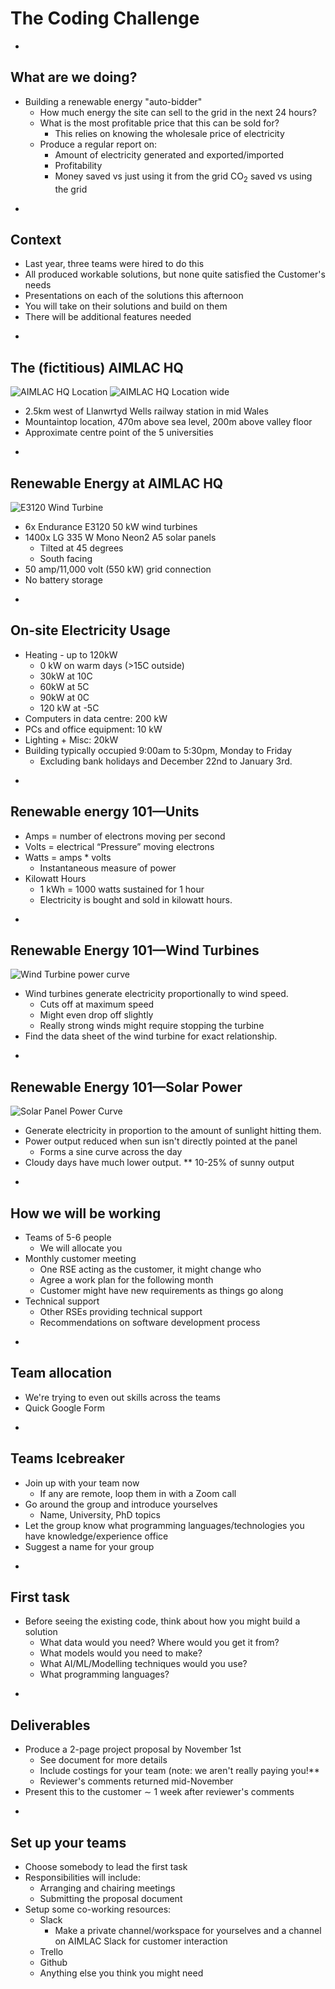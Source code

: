# The Coding Challenge

-

## What are we doing?

* Building a renewable energy "auto-bidder"
  * How much energy the site can sell to the grid in the next 24 hours?
  * What is the most profitable price that this can be sold for? 
    * This relies on knowing the wholesale price of electricity
  * Produce a regular report on:
    * Amount of electricity generated and exported/imported
    * Profitability
    * Money saved vs just using it from the grid CO<sub>2</sub> saved vs using the grid

-

## Context

* Last year, three teams were hired to do this
* All produced workable solutions, but none quite satisfied the Customer's needs
* Presentations on each of the solutions this afternoon
* You will take on their solutions and build on them
* There will be additional features needed

-

## The (fictitious) AIMLAC HQ

![AIMLAC HQ Location](images/aimlac-hq-map1.png)
![AIMLAC HQ Location wide](images/aimlac-hq-map2.png)

* 2.5km west of Llanwrtyd Wells railway station in mid Wales
* Mountaintop location, 470m above sea level, 200m above valley floor
* Approximate centre point of the 5 universities

-

## Renewable Energy at AIMLAC HQ

![E3120 Wind Turbine](images/e3210.jpg)

* 6x Endurance E3120 50 kW wind turbines
* 1400x LG 335 W Mono Neon2 A5 solar panels
  * Tilted at 45 degrees
  * South facing
* 50 amp/11,000 volt (550 kW) grid connection
* No battery storage

-

## On-site Electricity Usage

* Heating - up to 120kW
  * 0 kW on warm days (>15C outside)
  * 30kW at 10C
  * 60kW at 5C
  * 90kW at 0C
  * 120 kW at -5C
* Computers in data centre: 200 kW
* PCs and office equipment: 10 kW
* Lighting + Misc: 20kW
* Building typically occupied 9:00am to 5:30pm, Monday to Friday
  * Excluding bank holidays and December 22nd to January 3rd.

-

## Renewable energy 101&mdash;Units

<!-- TODO: add images -->


* Amps = number of electrons moving per second
* Volts = electrical “Pressure” moving electrons
* Watts = amps * volts
  * Instantaneous measure of power
* Kilowatt Hours
  * 1 kWh = 1000 watts sustained for 1 hour
  * Electricity is bought and sold in kilowatt hours.

-

## Renewable Energy 101&mdash;Wind Turbines

![Wind Turbine power curve](wind_powercurve.png)

* Wind turbines generate electricity proportionally to wind speed.
  * Cuts off at maximum speed
  * Might even drop off slightly
  * Really strong winds might require stopping the turbine
* Find the data sheet of the wind turbine for exact relationship.

-

## Renewable Energy 101&mdash;Solar Power

<!-- TODO: add images -->
![Solar Panel Power Curve](solar_powercurve.png)

* Generate electricity in proportion to the amount of sunlight hitting them.
* Power output reduced when sun isn't directly pointed at the panel
  * Forms a sine curve across the day
* Cloudy days have much lower output.
  ** 10-25% of sunny output

-

## How we will be working

* Teams of 5-6 people
  * We will allocate you
* Monthly customer meeting
  * One RSE acting as the customer, it might change who
  * Agree a work plan for the following month
  * Customer might have new requirements as things go along
* Technical support
  * Other RSEs providing technical support
  * Recommendations on software development process

-

## Team allocation

* We're trying to even out skills across the teams
* Quick Google Form <!--TODO: LINK -->

-

## Teams Icebreaker

* Join up with your team now
  * If any are remote, loop them in with a Zoom call
* Go around the group and introduce yourselves
  * Name, University, PhD topics
* Let the group know what programming languages/technologies you have knowledge/experience office
* Suggest a name for your group

-

## First task

* Before seeing the existing code, think about how you might build a solution
  * What data would you need? Where would you get it from?
  * What models would you need to make?
  * What AI/ML/Modelling techniques would you use?
  * What programming languages?

-

## Deliverables

* Produce a 2-page project proposal by November 1st
  * See document for more details
  * Include costings for your team (note: we aren't really paying you!**
  * Reviewer's comments returned mid-November
* Present this to the customer $\sim$ 1 week after reviewer's comments

-

## Set up your teams

* Choose somebody to lead the first task
* Responsibilities will include:
  * Arranging and chairing meetings
  * Submitting the proposal document
* Setup some co-working resources:
  * Slack
    * Make a private channel/workspace for yourselves and a channel on AIMLAC Slack for customer interaction
  * Trello
  * Github
  * Anything else you think you might need
